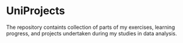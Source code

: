 # UniProjects
The repository containts collection of parts of my exercises, learning progress, and projects undertaken during my studies in data analysis.
